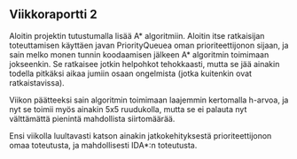 ## Viikkoraportti 2

Aloitin projektin tutustumalla lisää A* algoritmiin. Aloitin itse ratkaisijan toteuttamisen käyttäen javan 
PriorityQueuea oman prioriteettijonon sijaan, ja sain melko monen tunnin koodaamisen jälkeen A* algoritmin toimimaan jokseenkin.
Se ratkaisee jotkin helpohkot tehokkaasti, mutta se jää ainakin todella pitkäksi aikaa jumiin osaan ongelmista (jotka kuitenkin ovat ratkaistavissa).

Viikon päätteeksi sain algoritmin toimimaan laajemmin kertomalla h-arvoa, ja nyt se toimii myös ainakin 5x5 ruudukolla, mutta se ei palauta nyt 
välttämättä pienintä mahdollista siirtomäärää.

Ensi viikolla luultavasti katson ainakin jatkokehityksestä prioriteettijonon omaa toteutusta, ja mahdollisesti IDA*:n toteutusta.
